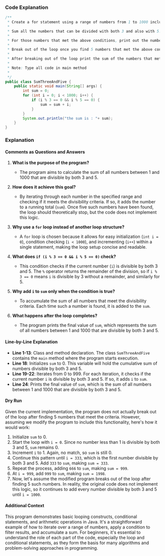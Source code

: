 ### Code Explanation

```java
/**
 * Create a for statement using a range of numbers from 1 to 1000 inclusive.
 * 
 * Sum all the numbers that can be divided with both 3 and also with 5.
 * 
 * For those numbers that met the above conditions, print out the number.
 * 
 * Break out of the loop once you find 5 numbers that met the above conditions.
 * 
 * After breaking out of the loop print the sum of the numbers that met the above conditions.
 * 
 * Note: Type all code in main method 
 * 
 */
public class SumThreeAndFive {
    public static void main(String[] args) {
        int sum = 0;
        for (int i = 0; i < 1000; i++) {
            if (i % 3 == 0 && i % 5 == 0) {
                sum = sum + i;
            }
        }
        System.out.println("the sum is : "+ sum);
    }
}
```

### Explanation

#### Comments as Questions and Answers

1. **What is the purpose of the program?**
   - The program aims to calculate the sum of all numbers between 1 and 1000 that are divisible by both 3 and 5.

2. **How does it achieve this goal?**
   - By iterating through each number in the specified range and checking if it meets the divisibility criteria. If so, it adds the number to a running total (`sum`). Once five such numbers have been found, the loop should theoretically stop, but the code does not implement this logic.

3. **Why use a `for` loop instead of another loop structure?**
   - A `for` loop is chosen because it allows for easy initialization (`int i = 0`), condition checking (`i < 1000`), and incrementing (`i++`) within a single statement, making the loop setup concise and readable.

4. **What does `if (i % 3 == 0 && i % 5 == 0)` check?**
   - This condition checks if the current number (`i`) is divisible by both 3 and 5. The `%` operator returns the remainder of the division, so if `i % 3 == 0` means `i` is divisible by 3 without a remainder, and similarly for 5.

5. **Why add `i` to `sum` only when the condition is true?**
   - To accumulate the sum of all numbers that meet the divisibility criteria. Each time such a number is found, it is added to the `sum`.

6. **What happens after the loop completes?**
   - The program prints the final value of `sum`, which represents the sum of all numbers between 1 and 1000 that are divisible by both 3 and 5.

#### Line-by-Line Explanation

- **Line 1-13**: Class and method declaration. The class `SumThreeAndFive` contains the `main` method where the program starts execution.
- **Line 18**: Initializes `sum` to 0. This variable will hold the cumulative sum of numbers divisible by both 3 and 5.
- **Line 19-22**: Iterates from 0 to 999. For each iteration, it checks if the current number `i` is divisible by both 3 and 5. If so, it adds `i` to `sum`.
- **Line 24**: Prints the final value of `sum`, which is the sum of all numbers between 1 and 1000 that are divisible by both 3 and 5.

#### Dry Run

Given the current implementation, the program does not actually break out of the loop after finding 5 numbers that meet the criteria. However, assuming we modify the program to include this functionality, here's how it would work:

1. Initialize `sum` to 0.
2. Start the loop with `i = 0`. Since no number less than 1 is divisible by both 3 and 5, `sum` remains 0.
3. Increment `i` to 1. Again, no match, so `sum` is still 0.
4. Continue this pattern until `i = 333`, which is the first number divisible by both 3 and 5. Add `333` to `sum`, making `sum = 333`.
5. Repeat the process, adding `666` to `sum`, making `sum = 999`.
6. At `i = 999`, add `999` to `sum`, making `sum = 1998`.
7. Now, let's assume the modified program breaks out of the loop after finding 5 such numbers. In reality, the original code does not implement this logic, so it continues to add every number divisible by both 3 and 5 until `i = 1000`.

#### Additional Context

This program demonstrates basic looping constructs, conditional statements, and arithmetic operations in Java. It's a straightforward example of how to iterate over a range of numbers, apply a condition to filter results, and accumulate a sum. For beginners, it's essential to understand the role of each part of the code, especially the loop and conditional statements, as they form the basis for many algorithms and problem-solving approaches in programming.
